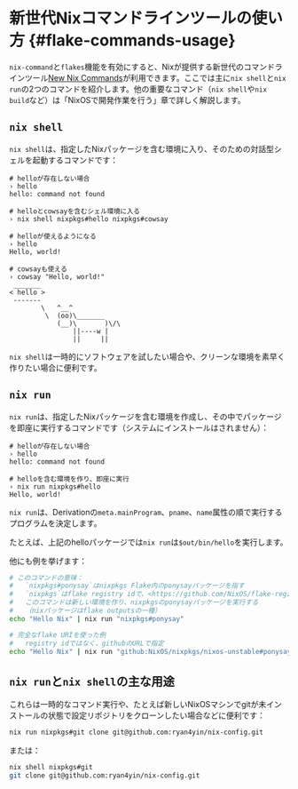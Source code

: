 # 新世代Nixコマンドラインツールの使い方 {#flake-commands-usage}

`nix-command`と`flakes`機能を有効にすると、Nixが提供する新世代のコマンドラインツール[New Nix Commands][New Nix Commands]が利用できます。ここでは主に`nix shell`と`nix run`の2つのコマンドを紹介します。他の重要なコマンド（`nix shell`や`nix build`など）は「NixOSで開発作業を行う」章で詳しく解説します。

## `nix shell`

`nix shell`は、指定したNixパッケージを含む環境に入り、そのための対話型シェルを起動するコマンドです：

```shell
# helloが存在しない場合
› hello
hello: command not found

# helloとcowsayを含むシェル環境に入る
› nix shell nixpkgs#hello nixpkgs#cowsay

# helloが使えるようになる
› hello
Hello, world!

# cowsayも使える
› cowsay "Hello, world!"
 _______
< hello >
 -------
        \   ^__^
         \  (oo)\_______
            (__)\       )\/\
                ||----w |
                ||     ||
```

`nix shell`は一時的にソフトウェアを試したい場合や、クリーンな環境を素早く作りたい場合に便利です。

## `nix run`

`nix run`は、指定したNixパッケージを含む環境を作成し、その中でパッケージを即座に実行するコマンドです（システムにインストールはされません）：

```shell
# helloが存在しない場合
› hello
hello: command not found

# helloを含む環境を作り、即座に実行
› nix run nixpkgs#hello
Hello, world!
```

`nix run`は、Derivationの`meta.mainProgram`、`pname`、`name`属性の順で実行するプログラムを決定します。

たとえば、上記のhelloパッケージでは`nix run`は`$out/bin/hello`を実行します。

他にも例を挙げます：

```bash
# このコマンドの意味：
#   `nixpkgs#ponysay`はnixpkgs Flake内のponysayパッケージを指す
#   `nixpkgs`はflake registry idで、<https://github.com/NixOS/flake-registry/blob/master/flake-registry.json>で解決される
#   このコマンドは新しい環境を作り、nixpkgsのponysayパッケージを実行する
#   （nixパッケージはflake outputsの一種）
echo "Hello Nix" | nix run "nixpkgs#ponysay"

# 完全なflake URIを使った例
#   registry idではなく、githubのURLで指定
echo "Hello Nix" | nix run "github:NixOS/nixpkgs/nixos-unstable#ponysay"
```

## `nix run`と`nix shell`の主な用途

これらは一時的なコマンド実行や、たとえば新しいNixOSマシンでgitが未インストールの状態で設定リポジトリをクローンしたい場合などに便利です：

```bash
nix run nixpkgs#git clone git@github.com:ryan4yin/nix-config.git
```

または：

```bash
nix shell nixpkgs#git
git clone git@github.com:ryan4yin/nix-config.git
```

[New Nix Commands]: https://nixos.org/manual/nix/stable/command-ref/new-cli/nix.html

